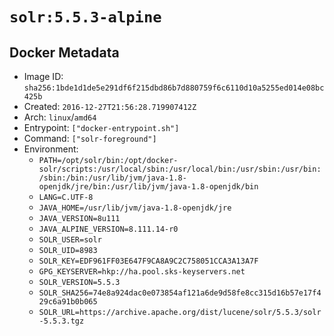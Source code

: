 # `solr:5.5.3-alpine`

## Docker Metadata

- Image ID: `sha256:1bde1d1de5e291df6f215dbd86b7d880759f6c6110d10a5255ed014e08bc425b`
- Created: `2016-12-27T21:56:28.719907412Z`
- Arch: `linux`/`amd64`
- Entrypoint: `["docker-entrypoint.sh"]`
- Command: `["solr-foreground"]`
- Environment:
  - `PATH=/opt/solr/bin:/opt/docker-solr/scripts:/usr/local/sbin:/usr/local/bin:/usr/sbin:/usr/bin:/sbin:/bin:/usr/lib/jvm/java-1.8-openjdk/jre/bin:/usr/lib/jvm/java-1.8-openjdk/bin`
  - `LANG=C.UTF-8`
  - `JAVA_HOME=/usr/lib/jvm/java-1.8-openjdk/jre`
  - `JAVA_VERSION=8u111`
  - `JAVA_ALPINE_VERSION=8.111.14-r0`
  - `SOLR_USER=solr`
  - `SOLR_UID=8983`
  - `SOLR_KEY=EDF961FF03E647F9CA8A9C2C758051CCA3A13A7F`
  - `GPG_KEYSERVER=hkp://ha.pool.sks-keyservers.net`
  - `SOLR_VERSION=5.5.3`
  - `SOLR_SHA256=74e8a924dac0e073854af121a6de9d58fe8cc315d16b57e17f429c6a91b0b065`
  - `SOLR_URL=https://archive.apache.org/dist/lucene/solr/5.5.3/solr-5.5.3.tgz`
